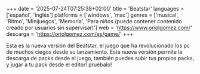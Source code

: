+++
date = '2025-07-24T07:25:38+02:00'
title = 'Beatstar'
languages = ['español', 'inglés']
platforms = ['windows', 'mac']
genres = ['musical', 'Ritmo', 'Minijuegos', 'Memoria', 'Para niños (puede contener contenido creado por usuarios sin supervisar)']
web = 'https://www.oriolgomez.com/'
descarga = 'https://oriolgomez.com/es/game/'
+++

Esta es la nueva versión del Beatstar, el juego que ha revolucionado los pc de muchos ciegos desde su lanzamiento.
Esta nueva versión permite la descarga de packs desde el juego, también puedes subir tus propios packs, y jugar a tu pack desde el editor! pruébalo!
